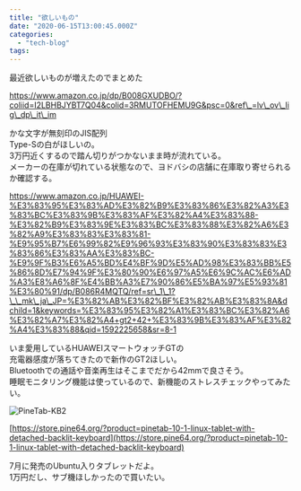 ```yaml
---
title: "欲しいもの"
date: "2020-06-15T13:00:45.000Z"
categories: 
  - "tech-blog"
tags: 
---
```


最近欲しいものが増えたのでまとめた

https://www.amazon.co.jp/dp/B008GXUDBO/?coliid=I2LBHBJYBT7Q04&colid=3RMUTOFHEMU9G&psc=0&ref\_=lv\_ov\_lig\_dp\_it\_im

かな文字が無刻印のJIS配列  
Type-Sの白がほしいの。  
3万円近くするので踏ん切りがつかないまま時が流れている。  
メーカーの在庫が切れている状態なので、ヨドバシの店舗に在庫取り寄せられるか確認する。

https://www.amazon.co.jp/HUAWEI-%E3%83%95%E3%83%AD%E3%82%B9%E3%83%86%E3%82%A3%E3%83%BC%E3%83%9B%E3%83%AF%E3%82%A4%E3%83%88-%E3%82%B9%E3%83%9E%E3%83%BC%E3%83%88%E3%82%A6%E3%82%A9%E3%83%83%E3%83%81-%E9%95%B7%E6%99%82%E9%96%93%E3%83%90%E3%83%83%E3%83%86%E3%83%AA%E3%83%BC-%E9%9F%B3%E6%A5%BD%E4%BF%9D%E5%AD%98%E3%83%BB%E5%86%8D%E7%94%9F%E3%80%90%E6%97%A5%E6%9C%AC%E6%AD%A3%E8%A6%8F%E4%BB%A3%E7%90%86%E5%BA%97%E5%93%81%E3%80%91/dp/B086R4MQTQ/ref=sr\_1\_1?\_\_mk\_ja\_JP=%E3%82%AB%E3%82%BF%E3%82%AB%E3%83%8A&dchild=1&keywords=%E3%83%95%E3%82%A1%E3%83%BC%E3%82%A6%E3%82%A7%E3%82%A4+gt2+42+%E3%83%9B%E3%83%AF%E3%82%A4%E3%83%88&qid=1592225658&sr=8-1

いま愛用しているHUAWEIスマートウォッチGTの  
充電器感度が落ちてきたので新作のGT2ほしい。  
Bluetoothでの通話や音楽再生はそこまでだから42mmで良さそう。  
睡眠モニタリング機能は使っているので、新機能のストレスチェックやってみたい。

![PineTab-KB2](images/PineTab-KB2.jpg)

[https://store.pine64.org/?product=pinetab-10-1-linux-tablet-with-detached-backlit-keyboard](https://store.pine64.org/?product=pinetab-10-1-linux-tablet-with-detached-backlit-keyboard)

7月に発売のUbuntu入りタブレットだよ。  
1万円だし、サブ機ほしかったので買いたい。
